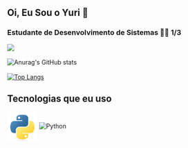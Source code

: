 ## Oi, Eu Sou o Yuri 👋
### Estudante de Desenvolvimento de Sistemas 👨‍💻 1/3
<div> 
  <a href="https://instagram.com/yuri_f.s" target="_blank"><img src="https://img.shields.io/badge/-Instagram-%23E4405F?style=for-the-badge&logo=instagram&logoColor=white" target="_blank"></a>
</div>

   ![Anurag's GitHub stats](https://github-readme-stats.vercel.app/api?username=Yurif-s&show_icons=true&theme=onedark)<br><br>
   [![Top Langs](https://github-readme-stats.vercel.app/api/top-langs/?username=Yurif-s)](https://github.com/anuraghazra/github-readme-stats)
   
   ## Tecnologias que eu uso
  <img align="center" alt="Yuri-Python" height="70" width="70" src="https://raw.githubusercontent.com/devicons/devicon/master/icons/python/python-original.svg">
       <img aling="center" alt="Python" src="https://img.shields.io/badge/python-3670A0?style=for-the-badge&logo=python&logoColor=ffdd54"> 
